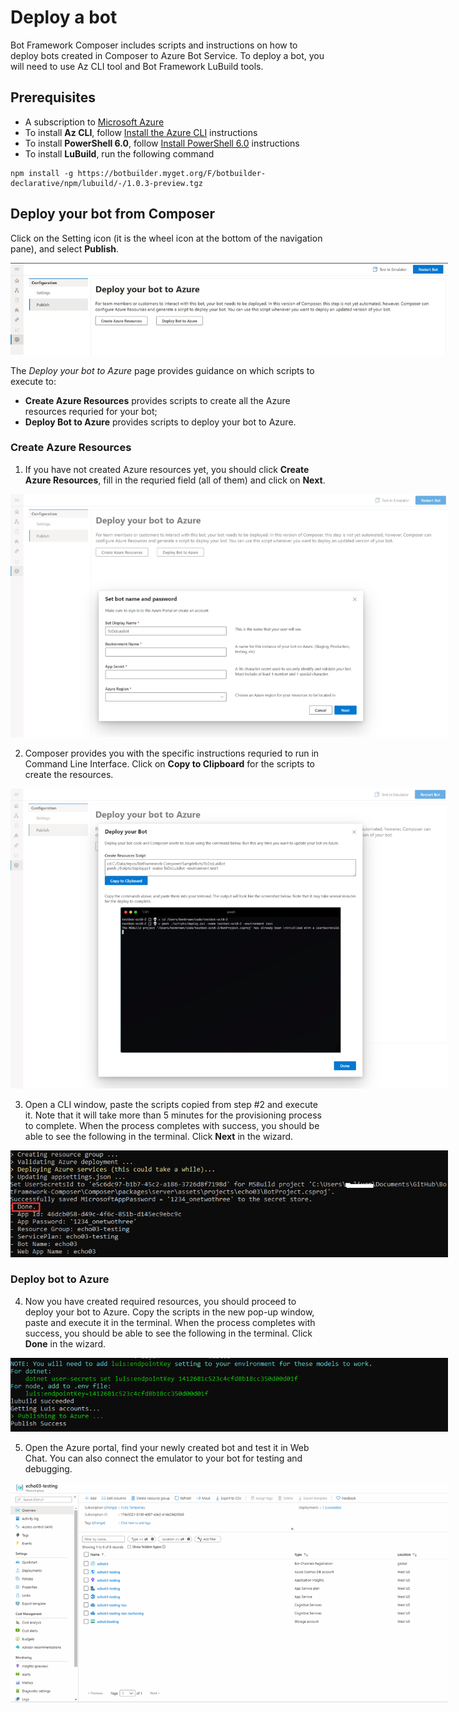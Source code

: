 # Deploy a bot
Bot Framework Composer includes scripts and instructions on how to deploy bots created in Composer to Azure Bot Service. 
To deploy a bot, you will need to use Az CLI tool and Bot Framework LuBuild tools. 

## Prerequisites
- A subscription to [Microsoft Azure](https://azure.microsoft.com/en-us/free/)
- To install **Az CLI**, follow [Install the Azure CLI](https://docs.microsoft.com/en-us/cli/azure/install-azure-cli?view=azure-cli-latest) instructions
- To install **PowerShell 6.0**, follow [Install PowerShell 6.0](https://docs.microsoft.com/en-us/powershell/scripting/install/installing-powershell?view=powershell-6) instructions
- To install **LuBuild**, run the following command 
```
npm install -g https://botbuilder.myget.org/F/botbuilder-declarative/npm/lubuild/-/1.0.3-preview.tgz
```

## Deploy your bot from Composer
Click on the Setting icon (it is the wheel icon at the bottom of the navigation pane), and select **Publish**.

<p align="center">
    <img alt="Bot Framework Composer Home Page" src="./media/deployment/BFC-Deploy1.jpg" style="max-width:700px;" />
</p>

The *Deploy your bot to Azure* page provides guidance on which scripts to execute to: 
- **Create Azure Resources** provides scripts to create all the Azure resources requried for your bot; 
- **Deploy Bot to Azure** provides scripts to deploy your bot to Azure.

### Create Azure Resources
1. If you have not created Azure resources yet, you should click **Create Azure Resources**, fill in the requried field (all of them) and click on **Next**. 

<p align="center">
    <img alt="Bot Framework Composer Home Page" src="./media/deployment/BFC-Deploy2.jpg" style="max-width:700px;" />
</p>

2. Composer provides you with the specific instructions requried to run in Command Line Interface. Click on **Copy to Clipboard** for the scripts to create the resources.  

<p align="center">
    <img alt="Bot Framework Composer Home Page" src="./media/deployment/BFC-Deploy3.jpg" style="max-width:700px;" />
</p>

3. Open a CLI window, paste the scripts copied from step #2 and execute it. Note that it will take more than 5 minutes for the provisioning process to complete. When the process completes with success, you should be able to see the following in the terminal. Click **Next** in the wizard. 

<p align="center">
    <img alt="Bot Framework Composer Home Page" src="./media/deployment/create_resource_done.png" style="max-width:700px;" />
</p>

### Deploy bot to Azure 
4. Now you have created required resources, you should proceed to deploy your bot to Azure. Copy the scripts in the new pop-up window, paste and execute it in the terminal. When the process completes with success, you should be able to see the following in the terminal. Click **Done** in the wizard. 

<p align="center">
    <img alt="Bot Framework Composer Home Page" src="./media/deployment/publish_success_terminal.png" style="max-width:700px;" />
</p>

5. Open the Azure portal, find your newly created bot and test it in Web Chat. You can also connect the emulator to your bot for testing and debugging.

<p align="center">
    <img alt="Bot Framework Composer Home Page" src="./media/deployment/web_chat.gif" style="max-width:700px;" />
</p>

